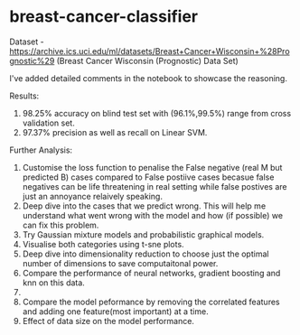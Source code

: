 # breast-cancer-classifier

Dataset - https://archive.ics.uci.edu/ml/datasets/Breast+Cancer+Wisconsin+%28Prognostic%29 (Breast Cancer Wisconsin (Prognostic) Data Set)

I've added detailed comments in the notebook to showcase the reasoning.

Results:

1. 98.25% accuracy on blind test set with (96.1%,99.5%) range from cross validation set.
2. 97.37% precision as well as recall on Linear SVM.



Further Analysis:

1. Customise the loss function to penalise the False negative (real M but predicted B) cases compared to False postiive cases becasue false negatives can be life threatening in real setting while false postives are just an annoyance relaively speaking.
2. Deep dive into the cases that we predict wrong. This will help me understand what went wrong with the model and how (if possible) we can fix this problem.
4. Try Gaussian mixture models and probabilistic graphical models.
3. Visualise both categories using t-sne plots.
4. Deep dive into dimensionality reduction to choose just the optimal number of dimensions to save computaitonal power.
5. Compare the performance of neural networks, gradient boosting and knn on this data.
6. 
7. Compare the model peformance by removing the correlated features and adding one feature(most important) at a time.
8. Effect of data size on the model performance.

